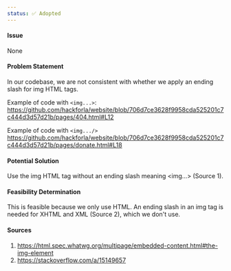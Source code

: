 ```yaml
---
status: ✅ Adopted
---
```


#### Issue

None

#### Problem Statement

In our codebase, we are not consistent with whether we apply an ending slash for img HTML tags.

Example of code with `<img...>`:
<https://github.com/hackforla/website/blob/706d7ce3628f9958cda525201c7c444d3d57d21b/pages/404.html#L12>

Example of code with  `<img.../>`
<https://github.com/hackforla/website/blob/706d7ce3628f9958cda525201c7c444d3d57d21b/pages/donate.html#L18>

#### Potential Solution

Use the img HTML tag without an ending slash meaning <img...> (Source 1).

#### Feasibility Determination

This is feasible because we only use HTML. An ending slash in an img tag is needed for XHTML and XML (Source 2), which we don't use.

#### Sources

1. <https://html.spec.whatwg.org/multipage/embedded-content.html#the-img-element>
2. <https://stackoverflow.com/a/15149657>
